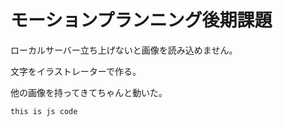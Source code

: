 # モーションプランニング後期課題

ローカルサーバー立ち上げないと画像を読み込めません。

文字をイラストレーターで作る。

他の画像を持ってきてちゃんと動いた。
```
this is js code
```
